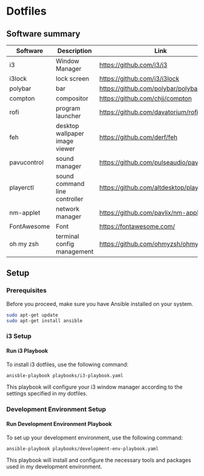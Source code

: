 # Dotfiles

## Software summary
Software | Description | Link
--- | --- | ---
i3 | Window Manager | https://github.com/i3/i3
i3lock | lock screen | https://github.com/i3/i3lock
polybar | bar | https://github.com/polybar/polybar
compton | compositor | https://github.com/chjj/compton
rofi | program launcher | https://github.com/davatorium/rofi
feh | desktop wallpaper image viewer | https://github.com/derf/feh
pavucontrol | sound manager | https://github.com/pulseaudio/pavucontrol
playerctl | sound command line controller | https://github.com/altdesktop/playerctl
nm-applet | network manager | https://github.com/pavlix/nm-applet
FontAwesome | Font | https://fontawesome.com/
oh my zsh | terminal config management | https://github.com/ohmyzsh/ohmyzsh

## Setup
### Prerequisites
Before you proceed, make sure you have Ansible installed on your system.

``` bash
sudo apt-get update
sudo apt-get install ansible
```
### i3 Setup
#### Run i3 Playbook
To install i3 dotfiles, use the following command:

``` bash
anisble-playbook playbooks/i3-playbook.yaml
```
This playbook will configure your i3 window manager according to the settings specified in my dotfiles.

### Development Environment Setup
#### Run Development Environment Playbook
To set up your development environment, use the following command:

``` bash
ansible-playbook playbooks/development-env-playbook.yaml
```
This playbook will install and configure the necessary tools and packages used in my development environment.
